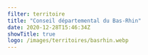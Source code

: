 ```yaml
---
filter: territoire
title: "Conseil départemental du Bas-Rhin"
date: 2020-12-28T15:46:34Z
showTitle: true
logo: /images/territoires/basrhin.webp
---
```

